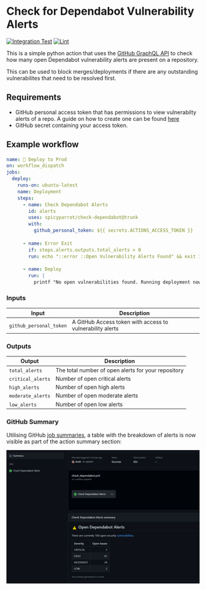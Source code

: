 # Check for Dependabot Vulnerability Alerts

[![Integration Test](https://github.com/spicyparrot/check-dependabot/actions/workflows/integration.yml/badge.svg?branch=trunk)](https://github.com/spicyparrot/check-dependabot/actions/workflows/integration.yml)
[![Lint](https://github.com/spicyparrot/check-dependabot/actions/workflows/python.yml/badge.svg)](https://github.com/spicyparrot/check-dependabot/actions/workflows/python.yml)

This is a simple python action that uses the [GitHub GraphQL API](https://docs.github.com/en/graphql/reference/objects#repositoryvulnerabilityalert) to check how many open Dependabot vulnerability alerts are present on a repository.

This can be used to block merges/deployments if there are any outstanding vulnerabilites that need to be resolved first.

## Requirements

- GitHub personal access token that has permissions to view vulnerabilty alerts of a repo. A guide on how to create one can be found [here](https://docs.github.com/en/enterprise-server@3.4/authentication/keeping-your-account-and-data-secure/creating-a-personal-access-token)
- GitHub secret containing your access token.

## Example workflow

```yaml
name: 🚀 Deploy to Prod
on: workflow_dispatch
jobs:
  deploy:
    runs-on: ubuntu-latest
    name: Deployment
    steps:
      - name: Check Dependabot Alerts
        id: alerts
        uses: spicyparrot/check-dependabot@trunk
        with:
          github_personal_token: ${{ secrets.ACTIONS_ACCESS_TOKEN }}  

      - name: Error Exit
        if: steps.alerts.outputs.total_alerts > 0
        run: echo "::error ::Open Vulnerability Alerts Found" && exit 1
      
      - name: Deploy
        run: |
          printf "No open vulnerabilities found. Running deployment now..."
```

### Inputs

| Input                                             | Description                                        |
|------------------------------------------------------|-----------------------------------------------|
| `github_personal_token`  | A GitHub Access token with access to vulnerability alerts    |

### Outputs

| Output                                             | Description                                        |
|------------------------------------------------------|-----------------------------------------------|
| `total_alerts`  | The total number of open alerts for your repository    |
| `critical_alerts`  | Number of open critical alerts    |
| `high_alerts`  | Number of open high alerts    |
| `moderate_alerts`  | Number of open moderate alerts   |
| `low_alerts`  | Number of open low alerts    |

### GitHub Summary

Utilising GitHub [job summaries](https://docs.github.com/en/actions/using-workflows/workflow-commands-for-github-actions#adding-a-job-summary), a table with the breakdown of alerts is now visible as part of the action summary section:

![summary](docs/screenshots/github_summary.png)